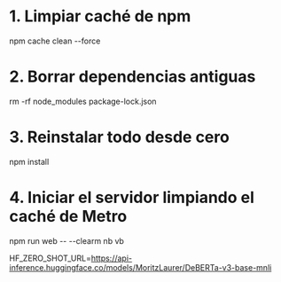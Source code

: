 # 1. Limpiar caché de npm
npm cache clean --force

# 2. Borrar dependencias antiguas
rm -rf node_modules package-lock.json

# 3. Reinstalar todo desde cero
npm install

# 4. Iniciar el servidor limpiando el caché de Metro
npm run web -- --clearm nb vb

HF_ZERO_SHOT_URL=https://api-inference.huggingface.co/models/MoritzLaurer/DeBERTa-v3-base-mnli